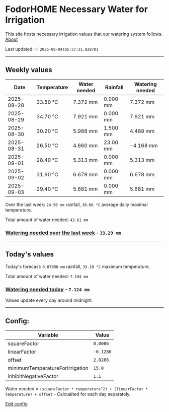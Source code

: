 # FodorHOME Necessary Water for Irrigation

This site hosts necessary irrigation values that our watering system follows. [About](https://github.com/redyau/irrigation)

Last updated: ✅ `2025-09-04T05:37:31.928701`

---

## Weekly values

| Date | Temperature | Water needed | Rainfall | Watering needed |
|-----|-----|-----|-----|-----|
| 2025-08-28 | 33.50 °C | 7.372 mm | 0.000 mm | 7.372 mm |
| 2025-08-29 | 34.70 °C | 7.921 mm | 0.000 mm | 7.921 mm |
| 2025-08-30 | 30.20 °C | 5.988 mm | 1.500 mm | 4.488 mm |
| 2025-08-31 | 26.50 °C | 4.660 mm | 23.00 mm | -4.168 mm |
| 2025-09-01 | 28.40 °C | 5.313 mm | 0.000 mm | 5.313 mm |
| 2025-09-02 | 31.90 °C | 6.678 mm | 0.000 mm | 6.678 mm |
| 2025-09-03 | 29.40 °C | 5.681 mm | 0.000 mm | 5.681 mm |


Over the last week: `24.50 mm` rainfall, `30.66 °C` average daily maximal temperature.

Total amount of water needed: `43.61 mm`

### [Watering needed over the last week](lastweek.txt) - `33.29 mm`

---

## Today's values

Today's forecast: `0.07000 mm` rainfall, `33.10 °C` maximum temperature.

Total amount of water needed: `7.194 mm`

### [Watering needed today](today.txt) - `7.124 mm`

Values update every day around midnight.

---

## Config:

| Variable | Value |
|-----|-----|
| squareFactor | `0.0086` |
| linearFactor | `-0.1286` |
| offset | `2.0286` |
| minimumTemperatureForIrrigation | `15.0` |
| inhibitNegativeFactor | `1.1` |

Water needed = `(squareFactor * temperature^2) + (linearFactor * temperature) + offset` - Calcualted for each day separately.

[Edit config](https://github.com/RedyAu/irrigation/edit/main/config.json)
